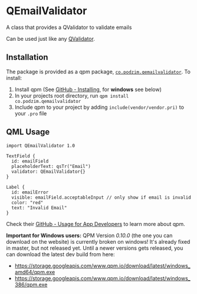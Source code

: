 # QEmailValidator

A class that provides a QValidator to validate emails

Can be used just like any [QValidator](https://doc.qt.io/qt-5/qvalidator.html).

## Installation

The package is provided as a qpm package,
[`co.podzim.qemailvalidator`](https://www.qpm.io/packages/co.podzim.qemailvalidator/index.html).
To install:

1. Install qpm (See
   [GitHub - Installing](https://github.com/Cutehacks/qpm/blob/master/README.md#installing),
   for **windows** see below)
2. In your projects root directory, run `qpm install co.podzim.qemailvalidator`
3. Include qpm to your project by adding `include(vendor/vendor.pri)` to your
   `.pro` file

## QML Usage

```
import QEmailValidator 1.0

TextField {
  id: emailField
  placeholderText: qsTr("Email")
  validator: QEmailValidator{}
}

Label {
  id: emailError
  visible: emailField.acceptableInput // only show if email is invalid
  color: "red"
  text: "Invalid Email"
}
```

Check their
[GitHub - Usage for App Developers](https://github.com/Cutehacks/qpm/blob/master/README.md#usage-for-app-developers)
to learn more about qpm.

**Important for Windows users:** QPM Version _0.10.0_ (the one you can download
on the website) is currently broken on windows! It's already fixed in master,
but not released yet. Until a newer versions gets released, you can download the
latest dev build from here:

* https://storage.googleapis.com/www.qpm.io/download/latest/windows_amd64/qpm.exe
* https://storage.googleapis.com/www.qpm.io/download/latest/windows_386/qpm.exe
